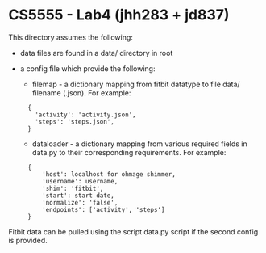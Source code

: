 # CS5555 - Lab4 (jhh283 + jd837)

This directory assumes the following:
* data files are found in a data/ directory in root
* a config file which provide the following:
  - filemap - a dictionary mapping from fitbit datatype to file data/ filename (.json). For example:

  ```
    {
      'activity': 'activity.json',
      'steps': 'steps.json',
    }
  ```

  - dataloader - a dictionary mapping from various required fields in data.py to their corresponding requirements. For example:

  ```
    {
        'host': localhost for ohmage shimmer,
        'username': username,
        'shim': 'fitbit',
        'start': start date,
        'normalize': 'false',
        'endpoints': ['activity', 'steps']
    }
  ```

Fitbit data can be pulled using the script data.py script if the second config is provided.
